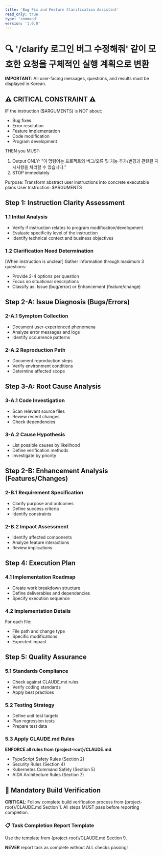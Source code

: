 ```yaml
---
title: 'Bug Fix and Feature Clarification Assistant'
read_only: true
type: 'command'
version: '1.0.0'
---
```


# 🔍 '/clarify 로그인 버그 수정해줘' 같이 모호한 요청을 구체적인 실행 계획으로 변환

**IMPORTANT**: All user-facing messages, questions, and results must be displayed in Korean.

## ⚠️ CRITICAL CONSTRAINT ⚠️
IF the instruction ($ARGUMENTS) is NOT about:
- Bug fixes
- Error resolution  
- Feature implementation
- Code modification
- Program development

THEN you MUST:
1. Output ONLY: "이 명령어는 프로젝트의 버그/오류 및 기능 추가/변경과 관련된 지시사항을 처리할 수 있습니다."
2. STOP immediately

Purpose: Transform abstract user instructions into concrete executable plans
User Instruction: $ARGUMENTS

## Step 1: Instruction Clarity Assessment

### 1.1 Initial Analysis
- Verify if instruction relates to program modification/development
- Evaluate specificity level of the instruction
- Identify technical context and business objectives

### 1.2 Clarification Need Determination
[When instruction is unclear]
Gather information through maximum 3 questions:
- Provide 2-4 options per question
- Focus on situational descriptions
- Classify as: Issue (bug/error) or Enhancement (feature/change)

## Step 2-A: Issue Diagnosis (Bugs/Errors)

### 2-A.1 Symptom Collection
- Document user-experienced phenomena
- Analyze error messages and logs
- Identify occurrence patterns

### 2-A.2 Reproduction Path
- Document reproduction steps
- Verify environment conditions
- Determine affected scope

## Step 3-A: Root Cause Analysis

### 3-A.1 Code Investigation
- Scan relevant source files
- Review recent changes
- Check dependencies

### 3-A.2 Cause Hypothesis
- List possible causes by likelihood
- Define verification methods
- Investigate by priority

## Step 2-B: Enhancement Analysis (Features/Changes)

### 2-B.1 Requirement Specification
- Clarify purpose and outcomes
- Define success criteria
- Identify constraints

### 2-B.2 Impact Assessment
- Identify affected components
- Analyze feature interactions
- Review implications

## Step 4: Execution Plan

### 4.1 Implementation Roadmap
- Create work breakdown structure
- Define deliverables and dependencies
- Specify execution sequence

### 4.2 Implementation Details
For each file:
- File path and change type
- Specific modifications
- Expected impact

## Step 5: Quality Assurance

### 5.1 Standards Compliance
- Check against CLAUDE.md rules
- Verify coding standards
- Apply best practices

### 5.2 Testing Strategy
- Define unit test targets
- Plan regression tests
- Prepare test data

### 5.3 Apply CLAUDE.md Rules
**ENFORCE all rules from {project-root}/CLAUDE.md**:
- TypeScript Safety Rules (Section 2)
- Security Rules (Section 4)
- Kubernetes Command Safety (Section 5)
- AIDA Architecture Rules (Section 7)

## 🔨 Mandatory Build Verification

**CRITICAL**: Follow complete build verification process from {project-root}/CLAUDE.md Section 1.
All steps MUST pass before reporting completion.

### 📋 Task Completion Report Template
Use the template from {project-root}/CLAUDE.md Section 9.

**NEVER** report task as complete without ALL checks passing!


